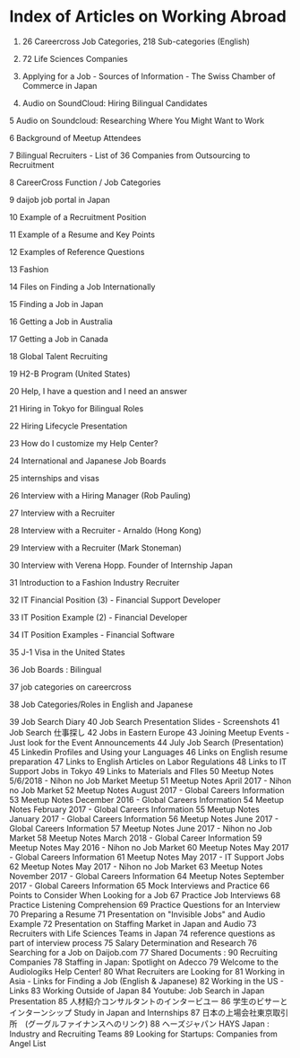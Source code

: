 #	Index of Articles on Working Abroad

1. 26 Careercross Job Categories, 218 Sub-categories (English)

2. 72 Life Sciences Companies

3. Applying for a Job - Sources of Information - The Swiss Chamber of Commerce in Japan

4.	Audio on SoundCloud: Hiring Bilingual Candidates

5	Audio on Soundcloud: Researching Where You Might Want to Work

6	Background of Meetup Attendees

7	Bilingual Recruiters - List of 36 Companies from Outsourcing to Recruitment

8	CareerCross Function / Job Categories

9	daijob job portal in Japan

10	Example of a Recruitment Position

11	Example of a Resume and Key Points

12	Examples of Reference Questions

13	Fashion

14	Files on Finding a Job Internationally

15	Finding a Job in Japan

16	Getting a Job in Australia

17	Getting a Job in Canada

18	Global Talent Recruiting

19	H2-B Program (United States)

20	Help, I have a question and I need an answer

21	Hiring in Tokyo for Bilingual Roles

22	Hiring Lifecycle Presentation

23	How do I customize my Help Center?

24	International and Japanese Job Boards

25	internships and visas

26	Interview with a Hiring Manager (Rob Pauling)

27	Interview with a Recruiter

28	Interview with a Recruiter - Arnaldo (Hong Kong)

29	Interview with a Recruiter (Mark Stoneman)

30	Interview with Verena Hopp. Founder of Internship Japan

31	Introduction to a Fashion Industry Recruiter

32	IT Financial Position (3) - Financial Support Developer

33	IT Position Example (2) - Financial Developer

34	IT Position Examples - Financial Software

35	J-1 Visa in the United States

36	Job Boards : Bilingual

37	job categories on careercross

38	Job Categories/Roles in English and Japanese

39	Job Search Diary
40	Job Search Presentation Slides - Screenshots
41	Job Search 仕事探し
42	Jobs in Eastern Europe
43	Joining Meetup Events - Just look for the Event Announcements
44	July Job Search (Presentation)
45	Linkedin Profiles and Using your Languages
46	Links on English resume preparation
47	Links to English Articles on Labor Regulations
48	Links to IT Support Jobs in Tokyo
49	Links to Materials and FIles
50	Meetup Notes 5/6/2018 - Nihon no Job Market Meetup
51	Meetup Notes April 2017 - Nihon no Job Market
52	Meetup Notes August 2017 - Global Careers Information
53	Meetup Notes December 2016 - Global Careers Information
54	Meetup Notes February 2017 - Global Careers Information
55	Meetup Notes January 2017 - Global Careers Information
56	Meetup Notes June 2017 - Global Careers Information
57	Meetup Notes June 2017 - Nihon no Job Market
58	Meetup Notes March 2018 - Global Career Information
59	Meetup Notes May 2016 - Nihon no Job Market
60	Meetup Notes May 2017 - Global Careers Information
61	Meetup Notes May 2017 - IT Support Jobs
62	Meetup Notes May 2017 - Nihon no Job Market
63	Meetup Notes November 2017 - Global Careers Information
64	Meetup Notes September 2017 - Global Careers Information
65	Mock Interviews and Practice
66	Points to Consider When Looking for a Job
67	Practice Job Interviews
68	Practice Listening Comprehension
69	Practice Questions for an Interview
70	Preparing a Resume
71	Presentation on "Invisible Jobs" and Audio Example
72	Presentation on Staffing Market in Japan and Audio
73	Recruiters with Life Sciences Teams in Japan
74	reference questions as part of interview process
75	Salary Determination and Research
76	Searching for a Job on Daijob.com
77	Shared Documents : 90 Recruiting Companies
78	Staffing in Japan: Spotlight on Adecco
79	Welcome to the Audiologiks Help Center!
80	What Recruiters are Looking for
81	Working in Asia - Links for Finding a Job (English & Japanese)
82	Working in the US - Links
83	Working Outside of Japan
84	Youtube: Job Search in Japan Presentation
85	人材紹介コンサルタントのインタービユー
86	学生のビサーとインターンシップ Study in Japan and Internships
87	日本の上場会社東京取引所　(グーグルファイナンスへのリンク)
88	ヘーズジャパン HAYS Japan : Industry and Recruiting Teams
89	Looking for Startups: Companies from Angel List
